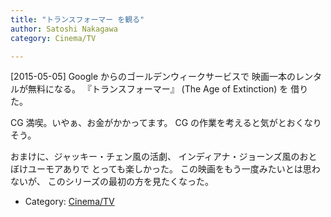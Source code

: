 ```yaml
---
title: "トランスフォーマー を観る"
author: Satoshi Nakagawa
category: Cinema/TV

---
```


[2015-05-05]  Google からのゴールデンウィークサービスで
映画一本のレンタルが無料になる。
『トランスフォーマー』 (The Age of Extinction) を
借りた。

 CG 満喫。いやぁ、お金がかかってます。
CG の作業を考えると気がとおくなりそう。

 おまけに、ジャッキー・チェン風の活劇、
インディアナ・ジョーンズ風のおとぼけユーモアありで
とっても楽しかった。
この映画をもう一度みたいとは思わないが、
このシリーズの最初の方を見たくなった。

- Category: [Cinema/TV](categories.html#Cinema/TV)

